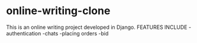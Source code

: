 # online-writing-clone
This is an online writing project developed in Django.
FEATURES INCLUDE
-authentication
-chats
-placing orders
-bid
